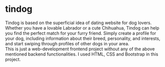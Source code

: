 # tindog
Tindog is based on the superficial idea of dating website for dog lovers. Whether you have a lovable Labrador or a cute Chihuahua, Tindog can help you find the perfect match for your furry friend. Simply create a profile for your dog, including information about their breed, personality, and interests, and start swiping through profiles of other dogs in your area.<br>
This is just a web-development frontend project without any of the above mentioned backend functionalities. I used HTML, CSS and Bootstrap in this project.
